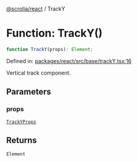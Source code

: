 [@scrolia/react](../README.md) / TrackY

# Function: TrackY()

```ts
function TrackY(props): Element;
```

Defined in: [packages/react/src/base/trackY.tsx:16](https://github.com/alpheus-day/scrolia/blob/a7062c82222b0dcb500e88f7ca3fff69b13a5fcd/packages/react/src/base/trackY.tsx#L16)

Vertical track component.

## Parameters

### props

[`TrackYProps`](../type-aliases/TrackYProps.md)

## Returns

`Element`
